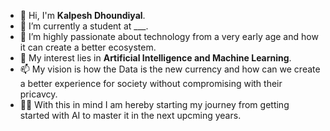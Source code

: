- 👋 Hi, I'm **Kalpesh Dhoundiyal**.
- 👀 I’m currently a student at ___.
- 🌱 I’m highly passionate about technology from a very early age and how it can create a better ecosystem.
- 💞️ My interest lies in **Artificial Intelligence and Machine Learning**.
- 📫 My vision is how the Data is the new currency and how can we create a better experience for society without compromising with their pricavcy.
- 👨‍🎓 With this in mind I am hereby starting my journey from getting started with AI to master it in the next upcming years.

<!---
sharpshooterbkk/sharpshooterbkk is a ✨ special ✨ repository because its `README.md` (this file) appears on your GitHub profile.
You can click the Preview link to take a look at your changes.
--->
